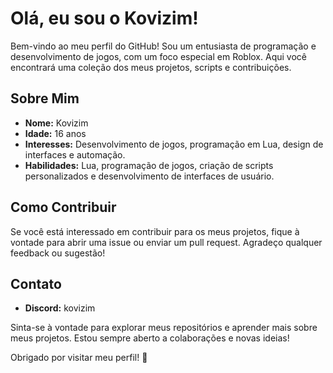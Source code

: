 # Olá, eu sou o Kovizim!

Bem-vindo ao meu perfil do GitHub! Sou um entusiasta de programação e desenvolvimento de jogos, com um foco especial em Roblox. Aqui você encontrará uma coleção dos meus projetos, scripts e contribuições.

## Sobre Mim

- **Nome:** Kovizim
- **Idade:** 16 anos
- **Interesses:** Desenvolvimento de jogos, programação em Lua, design de interfaces e automação.
- **Habilidades:** Lua, programação de jogos, criação de scripts personalizados e desenvolvimento de interfaces de usuário.

## Como Contribuir

Se você está interessado em contribuir para os meus projetos, fique à vontade para abrir uma issue ou enviar um pull request. Agradeço qualquer feedback ou sugestão!

## Contato

- **Discord:** kovizim

Sinta-se à vontade para explorar meus repositórios e aprender mais sobre meus projetos. Estou sempre aberto a colaborações e novas ideias!

Obrigado por visitar meu perfil! 🚀
